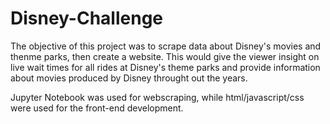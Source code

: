 # Disney-Challenge

The objective of this project was to scrape data about Disney's movies and thenme parks, then create a website. This would give the viewer insight on live wait times for all rides at Disney's theme parks and provide information about movies produced by Disney throught out the years. 

Jupyter Notebook was used for webscraping, while html/javascript/css were used for the front-end development.
